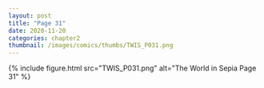 ```yaml
---
layout: post
title: "Page 31"
date: 2020-11-20
categories: chapter2
thumbnail: /images/comics/thumbs/TWIS_P031.png
---
```


{% include figure.html src="TWIS_P031.png" alt="The World in Sepia Page 31" %}
